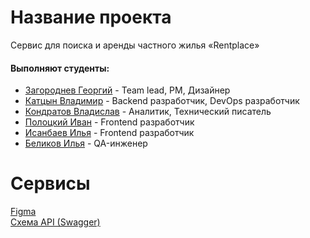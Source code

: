 # Название проекта
Сервис для поиска и аренды частного жилья «Rentplace»
#### Выполняют студенты: ####
* [Загороднев Георгий](https://github.com/f1ar3) - Team lead, PM, Дизайнер
* [Катцын Владимир](https://github.com/Kattsyn) - Backend разработчик, DevOps разработчик
* [Кондратов Владислав](https://github.com/Bufiz) - Аналитик, Технический писатель
* [Полоцкий Иван](https://github.com/ivanpolotskii) - Frontend разработчик
* [Исанбаев Илья](https://github.com/ilisanbaev04) - Frontend разработчик
* [Беликов Илья](https://github.com/belikov3k) - QA-инженер


# Сервисы

[Figma](https://www.figma.com/design/dUHhGwhEmFBRIUlClh8XHL/Rentplace?node-id=0-1&t=1RZol45soexWSl4u-1)  
[Схема API (Swagger)](https://petstore.swagger.io/?url=https://rawcdn.githack.com/TP-RENTPLACE/RENTPLACE/d698b6c46daf2621162913fd528c2f467f4cd529/%D0%A1%D1%85%D0%B5%D0%BC%D0%B0%20API/rentplace-openapi.yaml)
